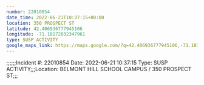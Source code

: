 ```yaml
---
number: 22010854
date_time: 2022-06-21T10:37:15+00:00
location: 350 PROSPECT ST
latitude: 42.406936777945106
longitude: -71.18172032347961
type: SUSP ACTIVITY
google_maps_link: https://maps.google.com/?q=42.406936777945106,-71.18172032347961
---
```


;;;;;;Incident #: 22010854   Date: 2022-06-21 10:37:15   Type: SUSP ACTIVITY;;;Location: BELMONT HILL SCHOOL CAMPUS / 350 PROSPECT ST;;;
